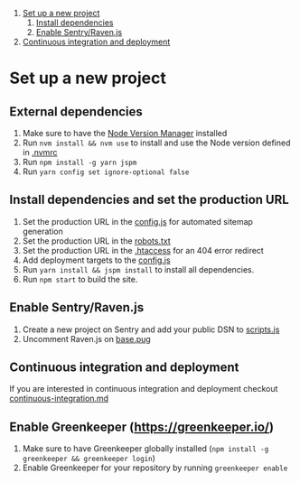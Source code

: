 1. [Set up a new project](#set-up-a-new-project)
    1. [Install dependencies](#install-dependencies)
    2. [Enable Sentry/Raven.js](#enable-sentryravenjs)
2. [Continuous integration and deployment](#continuous-integration-and-deployment)


# Set up a new project

## External dependencies
1. Make sure to have the [Node Version Manager](https://github.com/creationix/nvm) installed
2. Run `nvm install && nvm use` to install and use the Node version defined in [.nvmrc](../.nvmrc)
3. Run `npm install -g yarn jspm`
4. Run `yarn config set ignore-optional false`

## Install dependencies and set the production URL
1. Set the production URL in the [config.js](../_gulpfile/config.js#L15) for automated sitemap generation
2. Set the production URL in the [robots.txt](../source/robots.txt#L1)
3. Set the production URL in the [.htaccess](../source/.htaccess#L42) for an 404 error redirect
4. Add deployment targets to the [config.js](../_gulpfile/config.js#L17)
5. Run `yarn install && jspm install` to install all dependencies.
6. Run `npm start` to build the site.

## Enable Sentry/Raven.js
1. Create a new project on Sentry and add your public DSN to [scripts.js](../source/assets/scripts/scripts.js#L1)
2. Uncomment Raven.js on [base.pug](../source/_partials/base.pug#L63)

## Continuous integration and deployment
If you are interested in continuous integration and deployment checkout [continuous-integration.md](./continuous-integration.md)

## Enable Greenkeeper (https://greenkeeper.io/)
1. Make sure to have Greenkeeper globally installed (`npm install -g greenkeeper && greenkeeper login`)
2. Enable Greenkeeper for your repository by running `greenkeeper enable`
